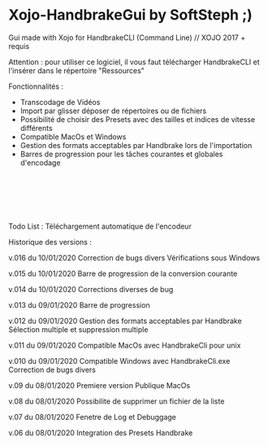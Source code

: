 # Xojo-HandbrakeGui by SoftSteph ;)
Gui made with Xojo for HandbrakeCLI (Command Line) // XOJO 2017 + requis

Attention : pour utiliser ce logiciel, il vous faut télécharger HandbrakeCLI et l'insérer dans le répertoire "Ressources"

Fonctionnalités :
- Transcodage de Vidéos
- Import par glisser déposer de répertoires ou de fichiers
- Possibilité de choisir des Presets avec des tailles et indices de vitesse différents
- Compatible MacOs et Windows
- Gestion des formats acceptables par Handbrake lors de l'importation
- Barres de progression pour les tâches courantes et globales d'encodage

<img scr="Screenshot.png" widht="100" height="80">


Todo List :
Téléchargement automatique de l'encodeur

Historique des versions :

v.016 du 10/01/2020
Correction de bugs divers
Vérifications sous Windows

v.015 du 10/01/2020
Barre de progression de la conversion courante

v.014 du 10/01/2020
Corrections diverses de bug

v.013 du 09/01/2020
Barre de progression

v.012 du 09/01/2020
Gestion des formats acceptables par Handbrake
Sélection multiple et suppression multiple

v.011 du 09/01/2020
Compatible MacOs avec HandbrakeCli pour unix

v.010 du 09/01/2020
Compatible Windows avec HandbrakeCli.exe
Correction de bugs divers

v.09 du 08/01/2020
Premiere version Publique MacOs

v.08 du 08/01/2020
Possibilite de supprimer un fichier de la liste

v.07 du 08/01/2020
Fenetre de Log et Debuggage

v.06 du 08/01/2020
Integration des Presets Handbrake
